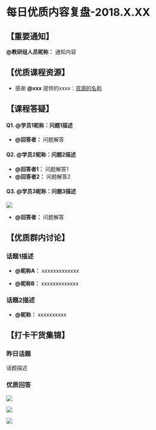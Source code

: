 # 每日优质内容复盘-2018.X.XX

## 【重要通知】

**@教研组人员昵称：** 通知内容

## 【优质课程资源】

- 感谢 **@xxx** 提供的xxxx：[资源的名称](资源的链接)

## 【课程答疑】

#### Q1. @学员1昵称：问题1描述

- **@回答者：** 问题解答

#### Q2. @学员2昵称：问题2描述

- **@回答者1：** 问题解答1
- **@回答者2：** 问题解答2

#### Q3. @学员3昵称：问题3描述

![](这里放图片链接)

- **@回答者：** 问题解答

## 【优质群内讨论】

### 话题1描述

- **@昵称A：** xxxxxxxxxxxxx

- **@昵称B：** xxxxxxxxxxxxx

### 话题2描述

- **@昵称：** xxxxxxxxxx

## 【打卡干货集锦】

### 昨日话题

话题描述

### 优质回答

![](images/2018.x.xx_card1.png)

![](images/2018.x.xx_card2.png)

![](images/2018.x.xx_card3.png)
